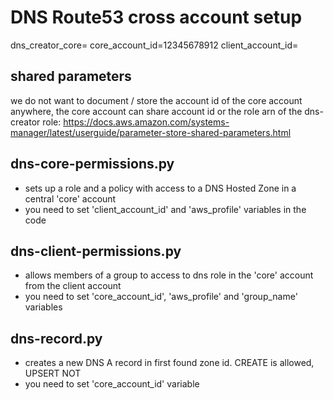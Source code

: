 # DNS Route53 cross account setup 

dns_creator_core=
core_account_id=12345678912
client_account_id=

## shared parameters

we do not want to document / store the account id of the core account anywhere, the core account
can share account id or the role arn of the dns-creator role: 
https://docs.aws.amazon.com/systems-manager/latest/userguide/parameter-store-shared-parameters.html

## dns-core-permissions.py

- sets up a role and a policy with access to a DNS Hosted Zone in a central 'core' account
- you need to set 'client_account_id' and 'aws_profile' variables in the code 

## dns-client-permissions.py

- allows members of a group to access to dns role in the 'core' account from the client account 
- you need to set 'core_account_id', 'aws_profile' and 'group_name' variables

## dns-record.py

- creates a new DNS A record in first found zone id. CREATE is allowed, UPSERT NOT
- you need to set 'core_account_id' variable

